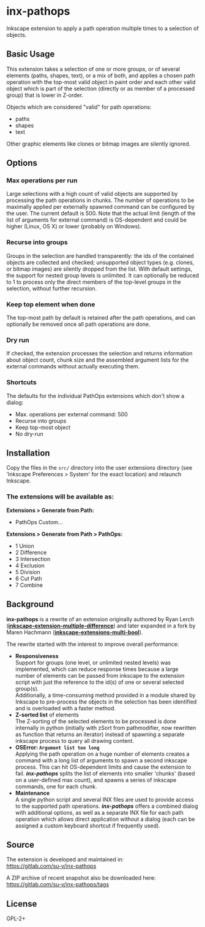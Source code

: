 # inx-pathops

Inkscape extension to apply a path operation multiple times to a
selection of objects.


## Basic Usage

This extension takes a selection of one or more groups, or of several
elements (paths, shapes, text), or a mix of both, and applies a chosen
path operation with the top-most valid object in paint order and each
other valid object which is part of the selection (directly or as member
of a processed group) that is lower in Z-order.

Objects which are considered "valid" for path operations:
- paths
- shapes
- text

Other graphic elements like clones or bitmap images are silently ignored.


## Options

### Max operations per run
Large selections with a high count of valid objects are supported by
processing the path operations in chunks. The number of operations to be
maximally applied per externally spawned command can be configured by
the user.  The current default is 500.  Note that the actual limit
(length of the list of arguments for external command) is OS-dependent
and could be higher (Linux, OS X) or lower (probably on Windows).

### Recurse into groups
Groups in the selection are handled transparently: the ids of the
contained objects are collected and checked; unsupported object types
(e.g. clones, or bitmap images) are silently dropped from the list. With
default settings, the support for nested group levels is unlimited. It
can optionally be reduced to 1 to process only the direct members of the
top-level groups in the selection, without further recursion.

### Keep top element when done
The top-most path by default is retained after the path operations, and
can optionally be removed once all path operations are done.

### Dry run
If checked, the extension processes the selection and returns
information about object count, chunk size and the assembled argument
lists for the external commands without actually executing them.

### Shortcuts
The defaults for the individual PathOps extensions which don't show a
dialog:
- Max. operations per external command: 500
- Recurse into groups
- Keep top-most object
- No dry-run


## Installation

Copy the files in the `src/` directory into the user extensions
directory (see 'Inkscape Preferences > System' for the exact location)
and relaunch Inkscape.

### The extensions will be available as:

**Extensions > Generate from Path:**
- PathOps Custom...

**Extensions > Generate from Path > PathOps:**
- 1 Union
- 2 Difference
- 3 Intersection
- 4 Exclusion
- 5 Division
- 6 Cut Path
- 7 Combine


## Background

**inx-pathops** is a rewrite of an extension originally authored by Ryan
Lerch
([**inkscape-extension-multiple-difference**](https://github.com/ryanlerch/inkscape-extension-multiple-difference))
and later expanded in a fork by Maren Hachmann
([**inkscape-extensions-multi-bool**](https://gitlab.com/Moini/inkscape-extensions-multi-bool)).

The rewrite started with the interest to improve overall performance:
* **Responsiveness**  
Support for groups (one level, or unlimited nested levels) was
implemented, which can reduce response times because a large number of
elements can be passed from inkscape to the extension script with just
the reference to the id(s) of one or several selected group(s).  
Additionally, a time-consuming method provided in a module shared by
Inkscape to pre-process the objects in the selection has been identified
and is overloaded with a faster method.
* **Z-sorted list** of elements  
The Z-sorting of the selected elements to be processed is done
internally in python (initially with zSort from pathmodifier, now
rewritten as function that returns an iterator) instead of spawning a
separate inkscape process to query all drawing content.
* **OSError: `Argument list too long`**  
Applying the path operation on a huge number of elements creates a
command with a long list of arguments to spawn a second inkscape
process. This can hit OS-dependent limits and cause the extension to
fail. ***inx-pathops*** splits the list of elements into smaller
'chunks' (based on a user-defined max count), and spawns a series of
inkscape commands, one for each chunk.
* **Maintenance**  
A single python script and several INX files are used to provide access
to the supported path operations. ***inx-pathops*** offers a combined
dialog with additional options, as well as a separate INX file for each
path operation which allows direct application without a dialog (each
can be assigned a custom keyboard shortcut if frequently used).


## Source

The extension is developed and maintained in:  
https://gitlab.com/su-v/inx-pathops

A ZIP archive of recent snapshot also be downloaded here:  
https://gitlab.com/su-v/inx-pathops/tags


## License

GPL-2+
